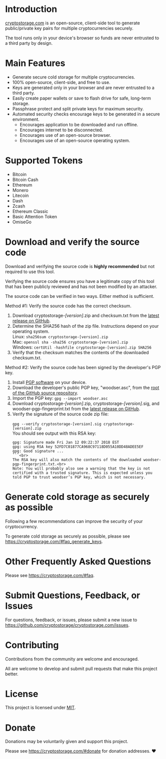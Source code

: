# Introduction
[cryptostorage.com](https://cryptostorage.com) is an open-source, client-side tool to generate public/private key pairs for multiple cryptocurrencies securely.

The tool runs only in your device's browser so funds are never entrusted to a third party by design.

# Main Features
- Generate secure cold storage for multiple cryptocurrencies.
- 100% open-source, client-side, and free to use.
- Keys are generated only in your browser and are never entrusted to a third party.
- Easily create paper wallets or save to flash drive for safe, long-term storage.
- Passphrase protect and split private keys for maximum security.
- Automated security checks encourage keys to be generated in a secure environment.
	- Encourages application to be downloaded and run offline.
	- Encourages internet to be disconnected.
	- Encourages use of an open-source browser.
	- Encourages use of an open-source operating system.
	
# Supported Tokens
- Bitcoin
- Bitcoin Cash
- Ethereum
- Monero
- Litecoin
- Dash
- Zcash
- Ethereum Classic
- Basic Attention Token
- OmiseGo

# Download and verify the source code
Download and verifying the source code is **highly recommended** but not required to use this tool.

Verifying the source code ensures you have a legitimate copy of this tool that has been publicly reviewed and has not been modified by an attacker.

The source code can be verified in two ways. Either method is sufficient.

Method #1: Verify the source code has the correct checksum.

1. Download cryptostorage-*[version]*.zip and checksum.txt from the [latest release on GitHub](https://github.com/cryptostorage/cryptostorage.com/releases).
2. Determine the SHA256 hash of the zip file.  Instructions depend on your operating system.<br>
 Linux: `sha256sum cryptostorage-[version].zip`<br>
 Mac: `openssl sha -sha256 cryptostorage-[version].zip`<br>
 Windows: `certUtil -hashfile cryptostorage-[version].zip SHA256`
3. Verify that the checksum matches the contents of the downloaded checksum.txt.

Method #2: Verify the source code has been signed by the developer's PGP key.

1. Install [PGP software](https://www.openpgp.org/) on your device.
2. Download the developer's public PGP key, "woodser.asc", from the [root of the GitHub source repository](https://github.com/cryptostorage/cryptostorage.com).
3. Import the PGP key: `gpg --import woodser.asc`
4. Download cryptostorage-*[version]*.zip, cryptostorage-*[version]*.sig, and woodser-pgp-fingerprint.txt from the [latest release on GitHub](https://github.com/cryptostorage/cryptostorage.com/releases).
5. Verify the signature of the source code zip file:<br><br>
	`gpg --verify cryptostorage-[version].sig cryptostorage-[version].zip`<br>
	You should see output with this RSA key:<br>
	```
	gpg: Signature made Fri Jan 12 09:22:37 2018 EST
	gpg: using RSA key 52FD7C01877CA968C97118D055A10DD48ADEE5EF
	gpg: Good signature ...
	```<br>
	The RSA key will also match the contents of the downloaded woodser-pgp-fingerprint.txt.<br>
	Note: You will probably also see a warning that the key is not certified with a trusted signature. This is expected unless you told PGP to trust woodser’s PGP key, which is not necessary.

# Generate cold storage as securely as possible
Following a few recommendations can improve the security of your cryptocurrency.

To generate cold storage as securely as possible, please see https://cryptostorage.com/#faq_generate_keys.

# Other Frequently Asked Questions
Please see https://cryptostorage.com/#faq.

# Submit Questions, Feedback, or Issues
For questions, feedback, or issues, please submit a new issue to https://github.com/cryptostorage/cryptostorage.com/issues.

# Contributing
Contributions from the community are welcome and encouraged.

All are welcome to develop and submit pull requests that make this project better.

# License
This project is licensed under [MIT](https://github.com/cryptostorage/cryptostorage.com/blob/master/LICENSE.txt).

# Donate
Donations may be voluntarily given and support this project.

Please see https://cryptostorage.com/#donate for donation addresses. ❤